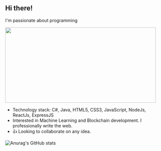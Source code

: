 ## Hi there!
<p> I'm passionate about programming </p>
<img width="480" height="240" src="https://giphy.com/gifs/KeepCoding-code-coding-keepcoding-ACzsN9dhQuOZ6RYXcM">

- Technology stack:  C#, Java, HTML5, CSS3, JavaScript, NodeJs, ReactJs, ExpressJS
- Interested in Machine Learning and Blockchain development. I professionally write the web.
- :+1: Looking to collaborate on any idea.

![Anurag's GitHub stats](https://github-readme-stats.vercel.app/api?username=stephen-ehiabhi&count_private=true)
